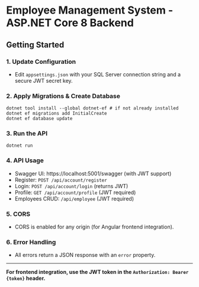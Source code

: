 # Employee Management System - ASP.NET Core 8 Backend

## Getting Started

### 1. Update Configuration
- Edit `appsettings.json` with your SQL Server connection string and a secure JWT secret key.

### 2. Apply Migrations & Create Database
```
dotnet tool install --global dotnet-ef # if not already installed
dotnet ef migrations add InitialCreate
dotnet ef database update
```

### 3. Run the API
```
dotnet run
```

### 4. API Usage
- Swagger UI: https://localhost:5001/swagger (with JWT support)
- Register: `POST /api/account/register`
- Login: `POST /api/account/login` (returns JWT)
- Profile: `GET /api/account/profile` (JWT required)
- Employees CRUD: `/api/employee` (JWT required)

### 5. CORS
- CORS is enabled for any origin (for Angular frontend integration).

### 6. Error Handling
- All errors return a JSON response with an `error` property.

---

**For frontend integration, use the JWT token in the `Authorization: Bearer {token}` header.**
